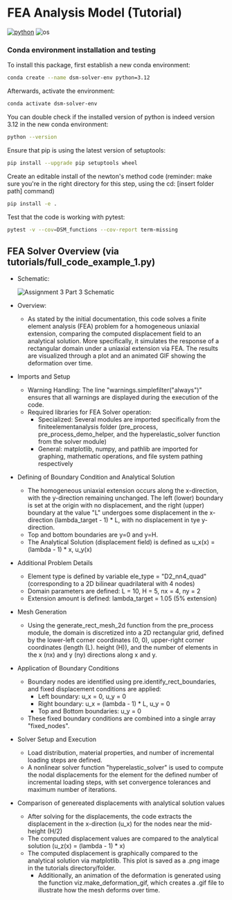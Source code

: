 # FEA Analysis Model (Tutorial)

[![python](https://img.shields.io/badge/python-3.12-blue.svg)](https://www.python.org/)
![os](https://img.shields.io/badge/os-ubuntu%20|%20macos%20|%20windows-blue.svg)



### Conda environment installation and testing

To install this package, first establish a new conda environment:
```bash
conda create --name dsm-solver-env python=3.12
```
Afterwards, activate the environment:
```bash
conda activate dsm-solver-env
```

You can double check if the installed version of python is indeed version 3.12 in the new conda environment:
```bash
python --version
```

Ensure that pip is using the latest version of setuptools:
```bash
pip install --upgrade pip setuptools wheel
```

Create an editable install of the newton's method code (reminder: make sure you're in the right directory for this step, using the cd: [insert folder path] command)
```bash
pip install -e .
```

Test that the code is working with pytest:
```bash
pytest -v --cov=DSM_functions --cov-report term-missing
```


## FEA Solver Overview (via tutorials/full_code_example_1.py)

- Schematic:

  ![Assignment 3 Part 3 Schematic](https://github.com/user-attachments/assets/3d5a8689-e4a9-4829-8b11-1b6868f9225b)


- Overview:
    - As stated by the initial documentation, this code solves a finite element analysis (FEA) problem for a homogeneous uniaxial extension, comparing the computed displacement field to an analytical solution. More specifically, it simulates the response of a rectangular domain under a uniaxial extension via FEA. The results are visualized through a plot and an animated GIF showing the deformation over time.

- Imports and Setup
    - Warning Handling: The line "warnings.simplefilter("always")" ensures that all warnings are displayed during the execution of the code.
    - Required libraries for FEA Solver operation:
        - Specialized: Several modules are imported specifically from the finiteelementanalysis folder (pre_process, pre_process_demo_helper, and the hyperelastic_solver function from the solver module)
        - General: matplotlib, numpy, and pathlib are imported for graphing, mathematic operations, and file system pathing respectively
          
- Defining of Boundary Condition and Analytical Solution
    - The homogeneous uniaxial extension occurs along the x-direction, with the y-direction remaining unchanged. The left (lower) boundary is set at the origin with no displacement, and the right (upper) boundary at the value "L" undergoes some displacement  in the x-direction (lambda_target - 1) * L, with no displacement in tye y-direction.
    - Top and bottom boundaries are y=0 and y=H.
    - The Analytical Solution (displacement field) is defined as u_x(x) = (lambda - 1) * x, u_y(x)
 
- Additional Problem Details
    - Element type is defined by variable ele_type = "D2_nn4_quad" (corresponding to a 2D bilinear quadrilateral with 4 nodes)
    - Domain parameters are defined: L = 10, H = 5, nx = 4, ny = 2
    - Extension amount is defined: lambda_target = 1.05 (5% extension)

- Mesh Generation
    - Using the generate_rect_mesh_2d function from the pre_process module, the domain is discretized into a 2D rectangular grid, defined by the lower-left corner coordinates (0, 0), upper-right corner coordinates (length (L). height (H)), and the number of elements in the x (nx) and y (ny) directions along x and y.
- Application of Boundary Conditions
    - Boundary nodes are identified using pre.identify_rect_boundaries, and fixed displacement conditions are applied:
        - Left boundary: u_x = 0, u_y = 0
        - Right boundary: u_x = (lambda - 1) * L, u_y = 0
        - Top and Bottom boundaries: u_y = 0
    - These fixed boundary conditions are combined into a single array "fixed_nodes".
- Solver Setup and Execution
    - Load distribution, material properties, and number of incremental loading steps are defined.
    - A nonlinear solver function "hyperelastic_solver" is used to compute the nodal displacements for the element for the defined number of incremental loading steps, with set convergence tolerances and maximum number of iterations.
  
- Comparison of genereated displacements with analytical solution values
    - After solving for the displacements, the code extracts the displacement in the x-direction (u_x) for the nodes near the mid-height (H/2)
    - The computed displacement values are compared to the analytical solution (u_z(x) = (lambda - 1) * x)
    - The computed displacement is graphically compared to the analytical solution via matplotlib. This plot is saved as a .png image in the tutorials directory/folder.
      - Additionally, an animation of the deformation is generated using the function viz.make_deformation_gif, which creates a .gif file to illustrate how the mesh deforms over time.
